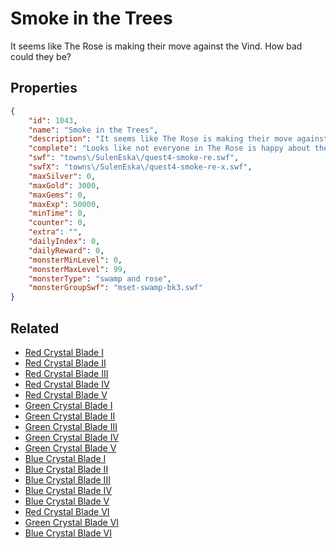 # Smoke in the Trees

It seems like The Rose is making their move against the Vind. How bad could they be?

## Properties

```json
{
    "id": 1043,
    "name": "Smoke in the Trees",
    "description": "It seems like The Rose is making their move against the Vind. How bad could they be?",
    "complete": "Looks like not everyone in The Rose is happy about their methods. More importantly, the Vind now has a target. The Rose won't know what hit them!",
    "swf": "towns\/SulenEska\/quest4-smoke-re.swf",
    "swfX": "towns\/SulenEska\/quest4-smoke-re-x.swf",
    "maxSilver": 0,
    "maxGold": 3000,
    "maxGems": 0,
    "maxExp": 50000,
    "minTime": 0,
    "counter": 0,
    "extra": "",
    "dailyIndex": 0,
    "dailyReward": 0,
    "monsterMinLevel": 0,
    "monsterMaxLevel": 99,
    "monsterType": "swamp and rose",
    "monsterGroupSwf": "mset-swamp-bk3.swf"
}
```

## Related

- [Red Crystal Blade I](../items/9566-red-crystal-blade-i.md)
- [Red Crystal Blade II](../items/9567-red-crystal-blade-ii.md)
- [Red Crystal Blade III](../items/9568-red-crystal-blade-iii.md)
- [Red Crystal Blade IV](../items/9569-red-crystal-blade-iv.md)
- [Red Crystal Blade V](../items/9570-red-crystal-blade-v.md)
- [Green Crystal Blade I](../items/9571-green-crystal-blade-i.md)
- [Green Crystal Blade II](../items/9572-green-crystal-blade-ii.md)
- [Green Crystal Blade III](../items/9573-green-crystal-blade-iii.md)
- [Green Crystal Blade IV](../items/9574-green-crystal-blade-iv.md)
- [Green Crystal Blade V](../items/9575-green-crystal-blade-v.md)
- [Blue Crystal Blade I](../items/9576-blue-crystal-blade-i.md)
- [Blue Crystal Blade II](../items/9577-blue-crystal-blade-ii.md)
- [Blue Crystal Blade III](../items/9578-blue-crystal-blade-iii.md)
- [Blue Crystal Blade IV](../items/9579-blue-crystal-blade-iv.md)
- [Blue Crystal Blade V](../items/9580-blue-crystal-blade-v.md)
- [Red Crystal Blade VI](../items/19717-red-crystal-blade-vi.md)
- [Green Crystal Blade VI](../items/19719-green-crystal-blade-vi.md)
- [Blue Crystal Blade VI](../items/19721-blue-crystal-blade-vi.md)

